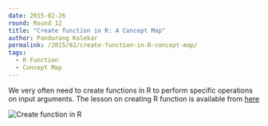 ```yaml
---
date: 2015-02-26
round: Round 12
title: "Create function in R: A Concept Map"
author: Pandurang Kolekar
permalink: /2015/02/create-function-in-R-concept-map/
tags:
  - R Function
  - Concept Map
---
```

We very often need to create functions in R to perform specific operations on input arguments. The lesson on creating R function is available from [here](http://swcarpentry.github.io/r-novice-inflammation/02-func-R.html)


![Create function in R](http://i.imgur.com/yLm6mit.jpg?1)
